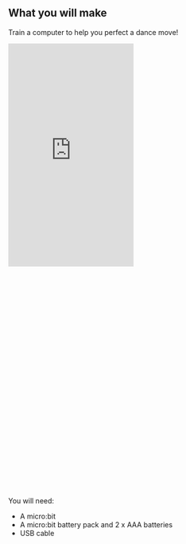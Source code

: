 ## What you will make

Train a computer to help you perfect a dance move!

<html>
  <div style="position: relative; width: 100%; overflow: hidden;">
    <div style="padding-top: 177.78%;">
      <iframe style="position: absolute; top: 0; left: 0; bottom: 0; right: 0; width: 50%; height: 50%; border: none;" src="https://www.youtube.com/embed/p3ZD3kH8yrQ?rel=0&cc_load_policy=1" allowfullscreen allow="accelerometer; autoplay; clipboard-write; encrypted-media; gyroscope; picture-in-picture; web-share">
      </iframe>
    </div>
  </div>
</html>

You will need:
- A micro:bit
- A micro:bit battery pack and 2 x AAA batteries 
- USB cable